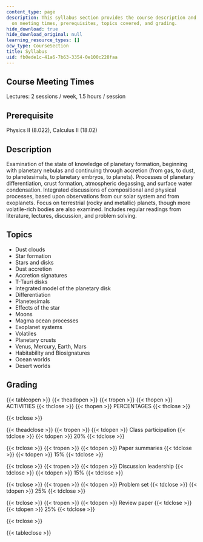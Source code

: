 ```yaml
---
content_type: page
description: This syllabus section provides the course description and information
  on meeting times, prerequisites, topics covered, and grading.
hide_download: true
hide_download_original: null
learning_resource_types: []
ocw_type: CourseSection
title: Syllabus
uid: fb0ede1c-41a6-7b63-3354-0e100c228faa
---
```


Course Meeting Times
--------------------

Lectures: 2 sessions / week, 1.5 hours / session

Prerequisite
------------

Physics II (8.022), Calculus II (18.02)

Description
-----------

Examination of the state of knowledge of planetary formation, beginning with planetary nebulas and continuing through accretion (from gas, to dust, to planetesimals, to planetary embryos, to planets). Processes of planetary differentiation, crust formation, atmospheric degassing, and surface water condensation. Integrated discussions of compositional and physical processes, based upon observations from our solar system and from exoplanets. Focus on terrestrial (rocky and metallic) planets, though more volatile-rich bodies are also examined. Includes regular readings from literature, lectures, discussion, and problem solving.

Topics
------

*   Dust clouds
*   Star formation
*   Stars and disks
*   Dust accretion
*   Accretion signatures
*   T-Tauri disks
*   Integrated model of the planetary disk
*   Differentiation
*   Planetesimals
*   Effects of the star
*   Moons
*   Magma ocean processes
*   Exoplanet systems
*   Volatiles
*   Planetary crusts
*   Venus, Mercury, Earth, Mars
*   Habitability and Biosignatures
*   Ocean worlds
*   Desert worlds

Grading
-------

{{< tableopen >}}
{{< theadopen >}}
{{< tropen >}}
{{< thopen >}}
ACTIVITIES
{{< thclose >}}
{{< thopen >}}
PERCENTAGES
{{< thclose >}}

{{< trclose >}}

{{< theadclose >}}
{{< tropen >}}
{{< tdopen >}}
Class participation
{{< tdclose >}}
{{< tdopen >}}
20%
{{< tdclose >}}

{{< trclose >}}
{{< tropen >}}
{{< tdopen >}}
Paper summaries
{{< tdclose >}}
{{< tdopen >}}
15%
{{< tdclose >}}

{{< trclose >}}
{{< tropen >}}
{{< tdopen >}}
Discussion leadership
{{< tdclose >}}
{{< tdopen >}}
15%
{{< tdclose >}}

{{< trclose >}}
{{< tropen >}}
{{< tdopen >}}
Problem set
{{< tdclose >}}
{{< tdopen >}}
25%
{{< tdclose >}}

{{< trclose >}}
{{< tropen >}}
{{< tdopen >}}
Review paper
{{< tdclose >}}
{{< tdopen >}}
25%
{{< tdclose >}}

{{< trclose >}}

{{< tableclose >}}